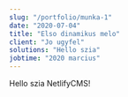 ```yaml
---
slug: "/portfolio/munka-1"
date: "2020-07-04"
title: "Elso dinamikus melo"
client: "Jo ugyfel"
solutions: "Hello szia"
jobtime: "2020 marcius"
---
```


Hello szia NetlifyCMS!
